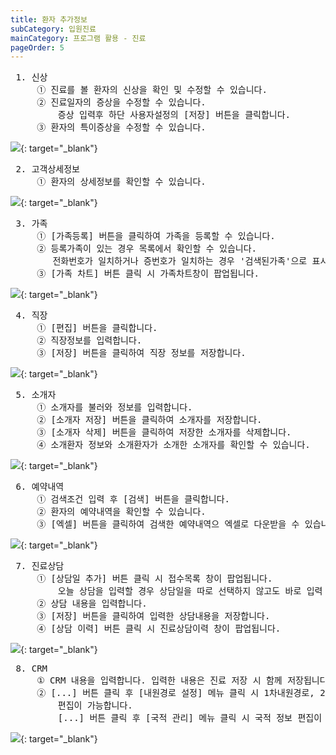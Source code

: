 ```yaml
---
title: 환자 추가정보
subCategory: 입원진료
mainCategory: 프로그램 활용 - 진료
pageOrder: 5
---
```

<pre>
 <t2><bold>1. 신상</bold></t2>
     ① 진료를 볼 환자의 신상을 확인 및 수정할 수 있습니다.
     ② 진료일자의 증상을 수정할 수 있습니다.
         증상 입력후 하단 사용자설정의 [저장] 버튼을 클릭합니다.
     ③ 환자의 특이증상을 수정할 수 있습니다.
</pre>

[![](/images/{{page.url}}_1.png)](/images/{{page.url}}_1.png){: target="_blank"}
<pre>
 <t2><bold>2. 고객상세정보</bold></t2>
     ① 환자의 상세정보를 확인할 수 있습니다.
</pre>

[![](/images/{{page.url}}_2.png)](/images/{{page.url}}_2.png){: target="_blank"}

<pre>
 <t2><bold>3. 가족</bold></t2>
     ① [가족등록] 버튼을 클릭하여 가족을 등록할 수 있습니다.
     ② 등록가족이 있는 경우 목록에서 확인할 수 있습니다.
        전화번호가 일치하거나 증번호가 일치하는 경우 '검색된가족'으로 표시됩니다.         
     ③ [가족 차트] 버튼 클릭 시 가족차트창이 팝업됩니다.
</pre>

[![](/images/{{page.url}}_3.png)](/images/{{page.url}}_3.png){: target="_blank"}

<pre>
 <t2><bold>4. 직장</bold></t2>
     ① [편집] 버튼을 클릭합니다.
     ② 직장정보를 입력합니다.
     ③ [저장] 버튼을 클릭하여 직장 정보를 저장합니다.
</pre>

[![](/images/{{page.url}}_4.png)](/images/{{page.url}}_4.png){: target="_blank"}

<pre>
 <t2><bold>5. 소개자</bold></t2>
     ① 소개자를 불러와 정보를 입력합니다.
     ② [소개자 저장] 버튼을 클릭하여 소개자를 저장합니다.
     ③ [소개자 삭제] 버튼을 클릭하여 저장한 소개자를 삭제합니다.
     ④ 소개환자 정보와 소개환자가 소개한 소개자를 확인할 수 있습니다.
</pre>

[![](/images/{{page.url}}_5.png)](/images/{{page.url}}_5.png){: target="_blank"}

<pre>
 <t2><bold>6. 예약내역</bold></t2>
     ① 검색조건 입력 후 [검색] 버튼을 클릭합니다.
     ② 환자의 예약내역을 확인할 수 있습니다.
     ③ [엑셀] 버튼을 클릭하여 검색한 예약내역으 엑셀로 다운받을 수 있습니다.
</pre>

[![](/images/{{page.url}}_6.png)](/images/{{page.url}}_6.png){: target="_blank"}

<pre>
 <t2><bold>7. 진료상담</bold></t2>
     ① [상담일 추가] 버튼 클릭 시 접수목록 창이 팝업됩니다.
         오늘 상담을 입력할 경우 상담일을 따로 선택하지 않고도 바로 입력 및 저장이 가능합니다.
     ② 상담 내용을 입력합니다.
     ③ [저장] 버튼을 클릭하여 입력한 상담내용을 저장합니다.
     ④ [상담 이력] 버튼 클릭 시 진료상담이력 창이 팝업됩니다.
</pre>

[![](/images/{{page.url}}_7.png)](/images/{{page.url}}_7.png){: target="_blank"}

<pre>
 <t2><bold>8. CRM</bold></t2>
     ① CRM 내용을 입력합니다. 입력한 내용은 진료 저장 시 함께 저장됩니다.
     ② [...] 버튼 클릭 후 [내원경로 설정] 메뉴 클릭 시 1차내원경로, 2차 내원경로, 제휴업체 
         편집이 가능합니다.
         [...] 버튼 클릭 후 [국적 관리] 메뉴 클릭 시 국적 정보 편집이 가능합니다.     
</pre>

[![](/images/{{page.url}}_8.png)](/images/{{page.url}}_8.png){: target="_blank"}
